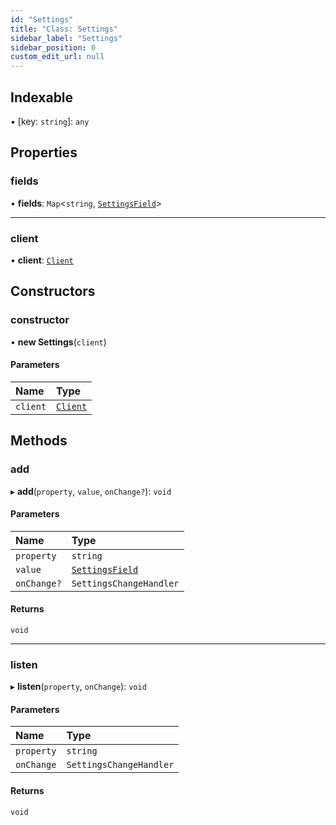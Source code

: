 ```yaml
---
id: "Settings"
title: "Class: Settings"
sidebar_label: "Settings"
sidebar_position: 0
custom_edit_url: null
---
```


## Indexable

▪ [key: `string`]: `any`

## Properties

### fields

• **fields**: `Map`<`string`, [`SettingsField`](../modules.md#settingsfield-44)\>

___

### client

• **client**: [`Client`](Client.md)

## Constructors

### constructor

• **new Settings**(`client`)

#### Parameters

| Name | Type |
| :------ | :------ |
| `client` | [`Client`](Client.md) |

## Methods

### add

▸ **add**(`property`, `value`, `onChange?`): `void`

#### Parameters

| Name | Type |
| :------ | :------ |
| `property` | `string` |
| `value` | [`SettingsField`](../modules.md#settingsfield-44) |
| `onChange?` | `SettingsChangeHandler` |

#### Returns

`void`

___

### listen

▸ **listen**(`property`, `onChange`): `void`

#### Parameters

| Name | Type |
| :------ | :------ |
| `property` | `string` |
| `onChange` | `SettingsChangeHandler` |

#### Returns

`void`

